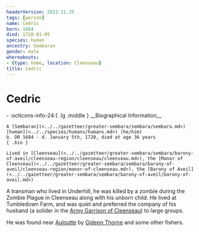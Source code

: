 ```yaml
---
headerVersion: 2023.11.25
tags: [person]
name: Cedric
born: 1684
died: 1720-01-05
species: human
ancestry: Sembaran
gender: male
whereabouts:
- {type: home, location: Cleenseau}
title: Cedric
---
```

# Cedric
<div class="grid cards ext-narrow-margin ext-one-column" markdown>
- :octicons-info-24:{ .lg .middle } __Biographical Information__

    A [Sembaran](<../../gazetteer/greater-sembara/sembara/sembara.md>) [human](<../../species/humans/humans.md>) (he/him)  
    b. DR 1684 - d. January 5th, 1720, died at age 36 years  
    { .bio }

    Lived in [Cleenseau](<../../gazetteer/greater-sembara/sembara/barony-of-aveil/cleenseau-region/cleenseau/cleenseau.md>), the [Manor of Cleenseau](<../../gazetteer/greater-sembara/sembara/barony-of-aveil/cleenseau-region/manor-of-cleenseau.md>), the [Barony of Aveil](<../../gazetteer/greater-sembara/sembara/barony-of-aveil/barony-of-aveil.md>)
</div>


A transman who lived in Underhill, he was killed by a zombie during the Zombie Plague in Cleenseau along with his unborn child. He lived at Tumbledown Farm, and was quiet and preferred the company of his husband (a solider in the [Army Garrison of Cleenseau](<../../groups/sembaran-army/army-garrison-of-cleenseau.md>)) to large groups. 

He was found near [Auloutte](<../../gazetteer/greater-sembara/sembara/barony-of-aveil/cleenseau-region/auloutte.md>) by [Gideon Thorne](<./gideon-thorne.md>) and some other fishers.